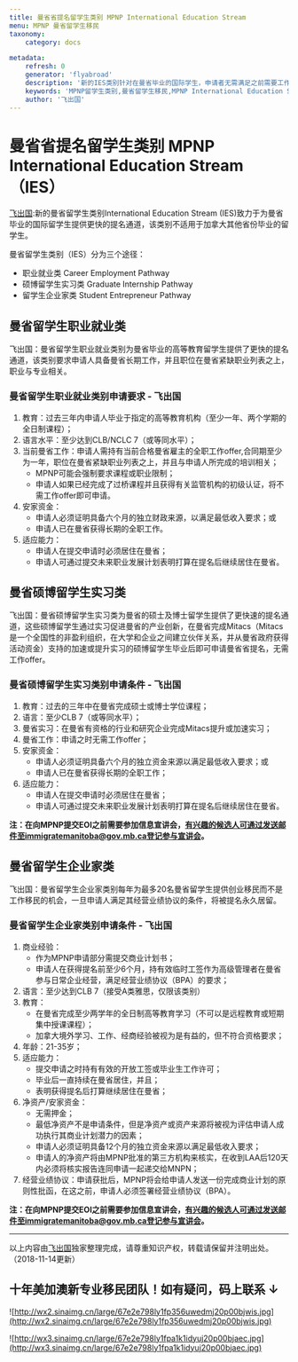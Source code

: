 ```yaml
---
title: 曼省省提名留学生类别 MPNP International Education Stream
menu: MPNP 曼省留学生移民
taxonomy:
    category: docs

metadata:
    refresh: 0
    generator: 'flyabroad'
    description: '新的IES类别针对在曼省毕业的国际学生，申请者无需满足之前需要工作6个月才能申请MPNP的要求。只有一条申请路线：职业就业类别。新的IES标准大约在2018年Q2生效，飞出国将持续关注。'
    keywords: 'MPNP留学生类别,曼省留学生移民,MPNP International Education Stream,2018曼省留学生移民新政'
    author: '飞出国'
---
```


# 曼省省提名留学生类别 MPNP International Education Stream（IES）

[飞出国](/home):新的曼省留学生类别International Education Stream (IES)致力于为曼省毕业的国际留学生提供更快的提名通道，该类别不适用于加拿大其他省份毕业的留学生。

曼省留学生类别（IES）分为三个途径：

* 职业就业类 Career Employment Pathway
* 硕博留学生实习类 Graduate Internship Pathway
* 留学生企业家类 Student Entrepreneur Pathway

## 曼省留学生职业就业类

飞出国：曼省留学生职业就业类别为曼省毕业的高等教育留学生提供了更快的提名通道，该类别要求申请人具备曼省长期工作，并且职位在曼省紧缺职业列表之上，职业与专业相关。

### 曼省留学生职业就业类别申请要求 - 飞出国

1. 教育：过去三年内申请人毕业于指定的高等教育机构（至少一年、两个学期的全日制课程）；
2. 语言水平：至少达到CLB/NCLC 7（或等同水平）；
3. 当前曼省工作：申请人需持有当前合格曼省雇主的全职工作offer,合同期至少为一年，职位在曼省紧缺职业列表之上，并且与申请人所完成的培训相关；
    * MPNP可能会强制要求课程或职业限制；
    * 申请人如果已经完成了过桥课程并且获得有关监管机构的初级认证，将不需工作offer即可申请。
4. 安家资金：
    * 申请人必须证明具备六个月的独立财政来源，以满足最低收入要求；或
    * 申请人已在曼省获得长期的全职工作。
5. 适应能力：
    * 申请人在提交申请时必须居住在曼省；
    * 申请人可通过提交未来职业发展计划表明打算在提名后继续居住在曼省。

## 曼省硕博留学生实习类

飞出国：曼省硕博留学生实习类为曼省的硕士及博士留学生提供了更快速的提名通道，这些硕博留学生通过实习促进曼省的产业创新，在曼省完成Mitacs（Mitacs是一个全国性的非盈利组织，在大学和企业之间建立伙伴关系，并从曼省政府获得活动资金）支持的加速或提升实习的硕博留学生毕业后即可申请曼省省提名，无需工作offer。

### 曼省硕博留学生实习类别申请条件 - 飞出国

1. 教育：过去的三年中在曼省完成硕士或博士学位课程；
2. 语言：至少CLB 7（或等同水平）；
3. 曼省实习：在曼省有资格的行业和研究企业完成Mitacs提升或加速实习；
4. 曼省工作：申请之时无需工作offer；
5. 安家资金：
    * 申请人必须证明具备六个月的独立资金来源以满足最低收入要求；或
    * 申请人已在曼省获得长期的全职工作；
6. 适应能力：
    * 申请人在提交申请时必须居住在曼省；
    * 申请人可通过提交未来职业发展计划表明打算在提名后继续居住在曼省。

**注：在向MPNP提交EOI之前需要参加信息宣讲会，有兴趣的候选人可通过发送邮件至immigratemanitoba@gov.mb.ca登记参与宣讲会。**

## 曼省留学生企业家类

飞出国：曼省留学生企业家类别每年为最多20名曼省留学生提供创业移民而不是工作移民的机会，一旦申请人满足其经营业绩协议的条件，将被提名永久居留。

### 曼省留学生企业家类别申请条件 - 飞出国

1. 商业经验：
    * 作为MPNP申请部分需提交商业计划书；
    * 申请人在获得提名前至少6个月，持有效临时工签作为高级管理者在曼省参与日常企业经营，满足经营业绩协议（BPA）的要求；
2. 语言：至少达到CLB 7（接受A类雅思，仅限该类别）
3. 教育：
    * 在曼省完成至少两学年的全日制高等教育学习（不可以是远程教育或短期集中授课课程）；
    * 加拿大境外学习、工作、经商经验被视为是有益的，但不符合资格要求；
4. 年龄：21-35岁；
5. 适应能力：
    * 提交申请之时持有有效的开放工签或毕业生工作许可；
    * 毕业后一直持续在曼省居住，并且；
    * 表明获得提名后打算继续居住在曼省；
6. 净资产/安家资金：
    * 无需押金；
    * 最低净资产不是申请条件，但是净资产或资产来源将被视为评估申请人成功执行其商业计划潜力的因素；
    * 申请人必须证明具备12个月的独立资金来源以满足最低收入要求；
    * 申请人的净资产将由MPNP批准的第三方机构来核实，在收到LAA后120天内必须将核实报告连同申请一起递交给MNPN；
7. 经营业绩协议：申请获批后，MPNP将会给申请人发送一份完成商业计划的原则性批函，在这之前，申请人必须签署经营业绩协议（BPA）。

**注：在向MPNP提交EOI之前需要参加信息宣讲会，有兴趣的候选人可通过发送邮件至immigratemanitoba@gov.mb.ca登记参与宣讲会。**

----
以上内容由[飞出国](http://js.flyabroad.com.hk/)独家整理完成，请尊重知识产权，转载请保留并注明出处。（2018-11-14更新）

## 十年美加澳新专业移民团队！如有疑问，码上联系 ↓ ##

![http://wx2.sinaimg.cn/large/67e2e798ly1fp356uwedmj20p00bjwis.jpg](http://wx2.sinaimg.cn/large/67e2e798ly1fp356uwedmj20p00bjwis.jpg)

![http://wx3.sinaimg.cn/large/67e2e798ly1fpa1k1idyuj20p00bjaec.jpg](http://wx3.sinaimg.cn/large/67e2e798ly1fpa1k1idyuj20p00bjaec.jpg)